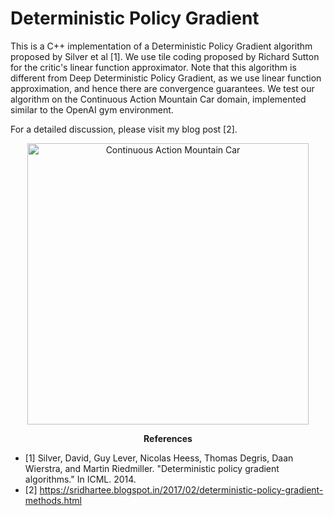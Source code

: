 # Deterministic Policy Gradient
This is a C++ implementation of a Deterministic Policy Gradient algorithm proposed by Silver et al [1]. We use tile coding proposed by Richard Sutton for the critic's linear function approximator. Note that this algorithm is different from Deep Deterministic Policy Gradient, as we use linear function approximation, and hence there are convergence guarantees. We test our algorithm on the Continuous Action Mountain Car domain, implemented similar to the OpenAI gym environment. 

For a detailed discussion, please visit my blog post [2]. 

<p align="center">
  <img src="https://github.com/sritee/Deterministic-Policy-Gradient-Methods/blob/master/plots.png" width="450" title="Continuous Action Mountain Car">

<p align="center"> 
   <b>References</b>
   </p>
   
 * [1] Silver, David, Guy Lever, Nicolas Heess, Thomas Degris, Daan Wierstra, and Martin Riedmiller. "Deterministic policy gradient algorithms." In ICML. 2014.
  * [2] https://sridhartee.blogspot.in/2017/02/deterministic-policy-gradient-methods.html


